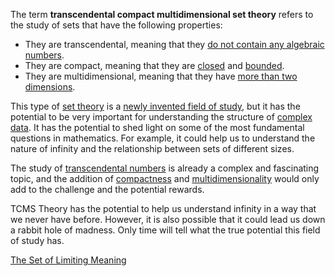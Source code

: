 The term **transcendental compact multidimensional set theory** refers to the study of sets that have the following properties:

* They are transcendental, meaning that they [do not contain any algebraic numbers](https://en.m.wikipedia.org/wiki/Algebraic_number).
* They are compact, meaning that they are [closed](https://en.m.wikipedia.org/wiki/Closed_set) and [bounded](https://en.m.wikipedia.org/wiki/Bounded_set).
* They are multidimensional, meaning that they have [more than two dimensions](https://en.m.wikipedia.org/wiki/Euclidean_plane).

This type of [set theory](https://en.m.wikipedia.org/wiki/Set_theory#:~:text=Set%20theory%20is%20the%20branch,to%20mathematics%20as%20a%20whole.) is a [newly invented field of study](https://github.com/Az-Net/.github/blob/main/profile/README.md#who-are-we), but it has the potential to be very important for understanding the structure of [complex data](https://en.m.wikipedia.org/wiki/Complex_analysis). It has the potential to shed light on some of the most fundamental questions in mathematics. For example, it could help us to understand the nature of infinity and the relationship between sets of different sizes.

The study of [transcendental numbers](https://en.m.wikipedia.org/wiki/Transcendental_number) is already a complex and fascinating topic, and the addition of [compactness](https://en.m.wikipedia.org/wiki/Compact_space) and [multidimensionality](https://en.m.wikipedia.org/wiki/Multidimensional_system) would only add to the challenge and the potential rewards.

TCMS Theory has the potential to help us understand infinity in a way that we never have before. However, it is also possible that it could lead us down a rabbit hole of madness. Only time will tell what the true potential this field of study has.

[The Set of Limiting Meaning](https://github.com/Az-Net/Proposals/blob/main/Mathematics/Limiting%20God.md)
